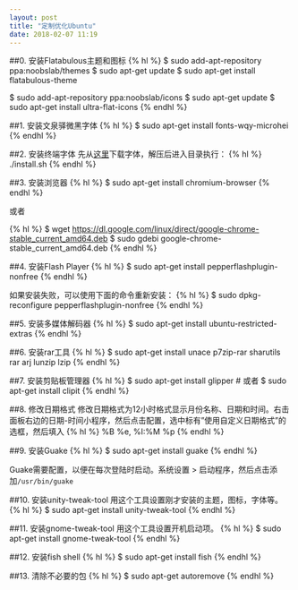 ```yaml
---
layout: post
title: "定制优化Ubuntu"
date: 2018-02-07 11:19
---
```

##0. 安装Flatabulous主题和图标
{% hl %}
$ sudo add-apt-repository ppa:noobslab/themes 
$ sudo apt-get update 
$ sudo apt-get install flatabulous-theme

$ sudo add-apt-repository ppa:noobslab/icons 
$ sudo apt-get update 
$ sudo apt-get install ultra-flat-icons
{% endhl %}

##1. 安装文泉驿微黑字体
{% hl %}
$ sudo apt-get install fonts-wqy-microhei
{% endhl %}

##2. 安装终端字体
先从[这里](https://github.com/powerline/fonts)下载字体，解压后进入目录执行：
{% hl %}
./install.sh
{% endhl %}

##3. 安装浏览器
{% hl %}
$ sudo apt-get install chromium-browser
{% endhl %}

或者

{% hl %}
$ wget https://dl.google.com/linux/direct/google-chrome-stable_current_amd64.deb 
$ sudo gdebi google-chrome-stable_current_amd64.deb
{% endhl %}


##4. 安装Flash Player
{% hl %}
$ sudo apt-get install pepperflashplugin-nonfree
{% endhl %}

如果安装失败，可以使用下面的命令重新安装：
{% hl %}
$ sudo dpkg-reconfigure pepperflashplugin-nonfree
{% endhl %}

##5. 安装多媒体解码器
{% hl %}
$ sudo apt-get install ubuntu-restricted-extras
{% endhl %}

##6. 安装rar工具
{% hl %}
$ sudo apt-get install unace p7zip-rar sharutils rar arj lunzip lzip
{% endhl %}

##7. 安装剪贴板管理器
{% hl %}
$ sudo apt-get install glipper # 
或者 
$ sudo apt-get install clipit
{% endhl %}

##8. 修改日期格式
修改日期格式为12小时格式显示月份名称、日期和时间。右击面板右边的日期-时间小程序，然后点击配置，选中标有”使用自定义日期格式”的选框，然后填入
{% hl %}
%B %e, %I:%M %p
{% endhl %}

##9. 安装Guake
{% hl %}
$ sudo apt-get install guake
{% endhl %}

Guake需要配置，以便在每次登陆时启动。系统设置 > 启动程序，然后点击添加`/usr/bin/guake`

##10. 安装unity-tweak-tool
用这个工具设置刚才安装的主题，图标，字体等。
{% hl %}
$ sudo apt-get install unity-tweak-tool
{% endhl %}

##11. 安装gnome-tweak-tool
用这个工具设置开机启动项。
{% hl %}
$ sudo apt-get install gnome-tweak-tool
{% endhl %}

##12. 安装fish shell
{% hl %}
$ sudo apt-get install fish
{% endhl %}

##13. 清除不必要的包
{% hl %}
$ sudo apt-get autoremove
{% endhl %}
